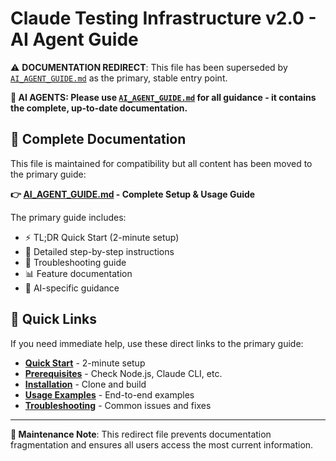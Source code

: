 # Claude Testing Infrastructure v2.0 - AI Agent Guide

⚠️ **DOCUMENTATION REDIRECT**: This file has been superseded by [`AI_AGENT_GUIDE.md`](./AI_AGENT_GUIDE.md) as the primary, stable entry point.

**🤖 AI AGENTS: Please use [`AI_AGENT_GUIDE.md`](./AI_AGENT_GUIDE.md) for all guidance - it contains the complete, up-to-date documentation.**

## 📖 Complete Documentation

This file is maintained for compatibility but all content has been moved to the primary guide:

**👉 [AI_AGENT_GUIDE.md](./AI_AGENT_GUIDE.md) - Complete Setup & Usage Guide**

The primary guide includes:
- ⚡ TL;DR Quick Start (2-minute setup)
- 🔧 Detailed step-by-step instructions  
- 🚨 Troubleshooting guide
- 📊 Feature documentation
- 🤖 AI-specific guidance

## 🚀 Quick Links

If you need immediate help, use these direct links to the primary guide:

- **[Quick Start](./AI_AGENT_GUIDE.md#-tldr-quick-start)** - 2-minute setup
- **[Prerequisites](./AI_AGENT_GUIDE.md#step-0-verify-prerequisites)** - Check Node.js, Claude CLI, etc.
- **[Installation](./AI_AGENT_GUIDE.md#step-1-clone-this-infrastructure)** - Clone and build
- **[Usage Examples](./AI_AGENT_GUIDE.md#complete-working-example)** - End-to-end examples
- **[Troubleshooting](./AI_AGENT_GUIDE.md#troubleshooting)** - Common issues and fixes

---

**🔄 Maintenance Note**: This redirect file prevents documentation fragmentation and ensures all users access the most current information.
